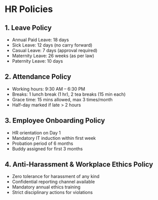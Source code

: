 # HR Policies

## 1. Leave Policy
- Annual Paid Leave: 18 days
- Sick Leave: 12 days (no carry forward)
- Casual Leave: 7 days (approval required)
- Maternity Leave: 26 weeks (as per law)
- Paternity Leave: 10 days

## 2. Attendance Policy
- Working hours: 9:30 AM – 6:30 PM
- Breaks: 1 lunch break (1 hr), 2 tea breaks (15 min each)
- Grace time: 15 mins allowed, max 3 times/month
- Half-day marked if late > 2 hours

## 3. Employee Onboarding Policy
- HR orientation on Day 1
- Mandatory IT induction within first week
- Probation period of 6 months
- Buddy assigned for first 3 months

## 4. Anti-Harassment & Workplace Ethics Policy
- Zero tolerance for harassment of any kind
- Confidential reporting channel available
- Mandatory annual ethics training
- Strict disciplinary actions for violations
